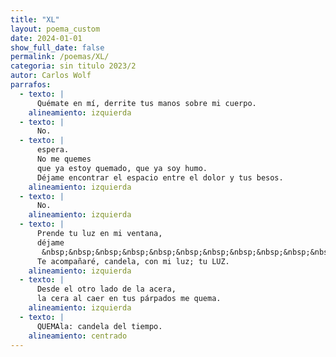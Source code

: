 ```yaml
---
title: "XL"
layout: poema_custom
date: 2024-01-01
show_full_date: false
permalink: /poemas/XL/
categoria: sin titulo 2023/2
autor: Carlos Wolf
parrafos:
  - texto: |
      Quémate en mí, derrite tus manos sobre mi cuerpo.
    alineamiento: izquierda
  - texto: |
      No.
  - texto: |
      espera.
      No me quemes
      que ya estoy quemado, que ya soy humo.
      Déjame encontrar el espacio entre el dolor y tus besos.
    alineamiento: izquierda
  - texto: |
      No.
    alineamiento: izquierda
  - texto: |
      Prende tu luz en mi ventana,
      déjame
       &nbsp;&nbsp;&nbsp;&nbsp;&nbsp;&nbsp;&nbsp;&nbsp;&nbsp;&nbsp;&nbsp;&nbsp;&nbsp;&nbsp;&nbsp;&nbsp;&nbsp;&nbsp;ver cómo iluminas tu camino.
      Te acompañaré, candela, con mi luz; tu LUZ.
    alineamiento: izquierda
  - texto: |
      Desde el otro lado de la acera,
      la cera al caer en tus párpados me quema.
    alineamiento: izquierda
  - texto: |
      QUEMAla: candela del tiempo.
    alineamiento: centrado
---
```

